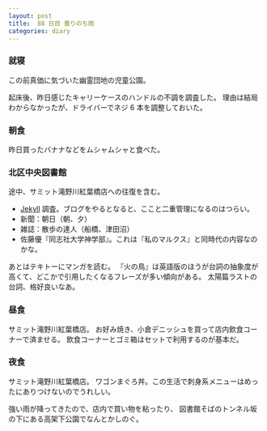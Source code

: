 ```yaml
---
layout: post
title:  88 日目 曇りのち雨
categories: diary
---
```


### 就寝

この前真価に気づいた幽霊団地の児童公園。

起床後、昨日感じたキャリーケースのハンドルの不調を調査した。
理由は結局わからなかったが、ドライバーでネジ 6 本を調整しておいた。

### 朝食

昨日買ったバナナなどをムシャムシャと食べた。

### 北区中央図書館

途中、サミット滝野川紅葉橋店への往復を含む。

* [Jekyll](https://github.com/jekyll/jekyll) 調査。ブログをやるとなると、ここと二重管理になるのはつらい。
* 新聞：朝日（朝、夕）
* 雑誌：散歩の達人（船橋、津田沼）
* 佐藤優『同志社大学神学部』。これは『私のマルクス』と同時代の内容なのかな。

あとはテキトーにマンガを読む。
『火の鳥』は英語版のほうが台詞の抽象度が高くて、どこかで引用したくなるフレーズが多い傾向がある。
太陽篇ラストの台詞、格好良いなあ。

### 昼食

サミット滝野川紅葉橋店。
お好み焼き、小倉デニッシュを買って店内飲食コーナーで済ませる。
飲食コーナーとゴミ箱はセットで利用するのが基本だ。

### 夜食

サミット滝野川紅葉橋店。
ワゴンまぐろ丼。この生活で刺身系メニューはめったにありつけないのでうれしい。

強い雨が降ってきたので、店内で買い物を粘ったり、
図書館そばのトンネル坂の下にある高架下公園でなんとかしのぐ。
